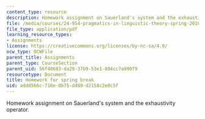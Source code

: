 ```yaml
---
content_type: resource
description: Homework assignment on Sauerland's system and the exhaustivity operator.
file: /media/courses/24-954-pragmatics-in-linguistic-theory-spring-2010/addd566c716e0b75dd89d2158c2e0c5f_MIT24_954S10_hw3.pdf
file_type: application/pdf
learning_resource_types:
- Assignments
license: https://creativecommons.org/licenses/by-nc-sa/4.0/
ocw_type: OCWFile
parent_title: Assignments
parent_type: CourseSection
parent_uid: 56f40683-da29-37b9-53e1-804cc7a990f9
resourcetype: Document
title: Homework for spring break
uid: addd566c-716e-0b75-dd89-d2158c2e0c5f
---
```

Homework assignment on Sauerland's system and the exhaustivity operator.
